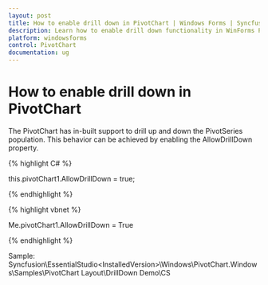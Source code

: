 ```yaml
---
layout: post
title: How to enable drill down in PivotChart | Windows Forms | Syncfusion
description: Learn how to enable drill down functionality in WinForms PivotChart by using the AllowDrillDown property for seamless data exploration.
platform: windowsforms
control: PivotChart
documentation: ug
---
```


# How to enable drill down in PivotChart

The PivotChart has in-built support to drill up and down the PivotSeries population. This behavior can be achieved by enabling the AllowDrillDown property.

{% highlight C# %}



this.pivotChart1.AllowDrillDown = true;

{% endhighlight %}

{% highlight vbnet %}



Me.pivotChart1.AllowDrillDown = True

{% endhighlight %}

Sample: <InstalledLocation> Syncfusion\EssentialStudio\<InstalledVersion>\Windows\PivotChart.Windows\Samples\PivotChart Layout\DrillDown Demo\CS
